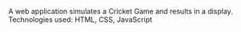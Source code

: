 A web application simulates a Cricket Game and results in a display.
Technologies used: HTML, CSS, JavaScript
